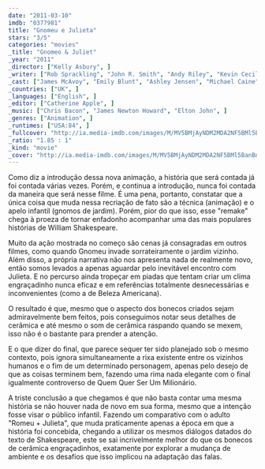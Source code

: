 ```yaml
---
date: "2011-03-10"
imdb: "0377981"
title: "Gnomeu e Julieta"
stars: "3/5"
categories: "movies"
_title: "Gnomeo & Juliet"
_year: "2011"
_director: ["Kelly Asbury", ]
_writer: ["Rob Sprackling", "John R. Smith", "Andy Riley", "Kevin Cecil", "Kelly Asbury", "Steve Hamilton Shaw", "Andy Riley", "Kevin Cecil", "Mark Burton", ]
_cast: ["James McAvoy", "Emily Blunt", "Ashley Jensen", "Michael Caine", "Matt Lucas", "Jim Cummings", "Maggie Smith", "Jason Statham", "Ozzy Osbourne", ]
_countries: ["UK", ]
_languages: ["English", ]
_editor: ["Catherine Apple", ]
_music: ["Chris Bacon", "James Newton Howard", "Elton John", ]
_genres: ["Animation", ]
_runtimes: ["USA:84", ]
_fullcover: "http://ia.media-imdb.com/images/M/MV5BMjAyNDM2MDA2NF5BMl5BanBnXkFtZTcwOTMxMDAxNA@@.jpg"
_ratio: "1.85 : 1"
_kind: "movie"
_cover: "http://ia.media-imdb.com/images/M/MV5BMjAyNDM2MDA2NF5BMl5BanBnXkFtZTcwOTMxMDAxNA@@._V1._SX94_SY140_.jpg"
---
```

Como diz a introdução dessa nova animação, a história que será contada já foi contada várias vezes. Porém, e continua a introdução, nunca foi contada da maneira que será nesse filme. É uma pena, portanto, constatar que a única coisa que muda nessa recriação de fato são a técnica (animação) e o apelo infantil (gnomos de jardim). Porém, pior do que isso, esse "remake" chega à proeza de tornar enfadonho acompanhar uma das mais populares histórias de William Shakespeare.

Muito da ação mostrada no começo são cenas já consagradas em outros filmes, como quando Gnomeu invade sorrateiramente o jardim vizinho. Além disso, a própria narrativa não nos apresenta nada de realmente novo, então somos levados a apenas aguardar pelo inevitável encontro com Julieta. E no percurso ainda tropeçar em piadas que tentam criar um clima engraçadinho nunca eficaz e em referências totalmente desnecessárias e inconvenientes (como a de Beleza Americana).

O resultado é que, mesmo que o aspecto dos bonecos criados sejam admiravelmente bem feitos, pois conseguimos notar seus detalhes de cerâmica e até mesmo o som de cerâmica raspando quando se mexem, isso não é o bastante para prender a atenção.

E o que dizer do final, que parece sequer ter sido planejado sob o mesmo contexto, pois ignora simultaneamente a rixa existente entre os vizinhos humanos e o fim de um determinado personagem, apenas pelo desejo de que as coisas terminem bem, fazendo uma rima nada elegante com o final igualmente controverso de Quem Quer Ser Um Milionário.

A triste conclusão a que chegamos é que não basta contar uma mesma história se não houver nada de novo em sua forma, mesmo que a intenção fosse visar o público infantil. Fazendo um comparativo com o adulto "Romeu + Julieta", que muda praticamente apenas a época em que a história foi concebida, chegando a utilizar os mesmos diálogos datados do texto de Shakespeare, este se sai incrivelmente melhor do que os bonecos de cerâmica engraçadinhos, exatamente por explorar a mudança de ambiente e os desafios que isso implicou na adaptação das falas.
